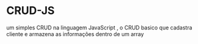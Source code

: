 # CRUD-JS
um simples CRUD  na linguagem JavaScript , o CRUD basico que cadastra cliente e armazena as informações dentro de um array
